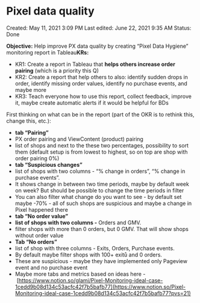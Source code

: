 # Pixel data quality

Created: May 11, 2021 3:09 PM
Last edited: June 22, 2021 9:35 AM
Status: Done

**Objective:** Help improve PX data quality by creating “Pixel Data Hygiene” monitoring report in Tableau**KRs:**

- KR1: Create a report in Tableau that **helps others increase order pairing** (which is a priority this Q)
- KR2: Create a report that help others to also: identify sudden drops in order, identify missing order values, identify no purchase events, and maybe more
- KR3: Teach everyone how to use this report, collect feedback, improve it, maybe create automatic alerts if it would be helpful for BDs

First thinking on what can be in the report (part of the OKR is to rethink this, change this, etc.):

- **tab “Pairing”**
- PX order pairing and ViewContent (product) pairing
- list of shops and next to the these two percentages, possibility to sort them (default setup is from lowest to highest, so on top are shop with order pairing 0%)
- **tab “Suspicious changes”**
- list of shops with two columns - “% change in orders”, “% change in purchase events”.
- It shows change in between two time periods, maybe by default week on week? But should be possible to change the time periods in filter
- You can also filter what change do you want to see - by default set maybe -70% - all of such shops are suspicious and maybe a change in Pixel happened there
- **tab “No order value”**
- **list of shops with two columns -** Orders and GMV.
- filter shops with more than 0 orders, but 0 GMV. That will show shops without order value
- **Tab “No orders”**
- list of shop with three columns - Exits, Orders, Purchase events.
- By default maybe filter shops with 100+ exitů and 0 orders.
- These are suspicious - maybe they have implemented only Pageview event and no purchase event
- Maybe more tabs and metrics based on ideas here - [https://www.notion.so/glami/Pixel-Monitoring-ideal-case-1cedd9b08d134c53acfc42f7b5bafb77](https://www.notion.so/Pixel-Monitoring-ideal-case-1cedd9b08d134c53acfc42f7b5bafb77?pvs=21)